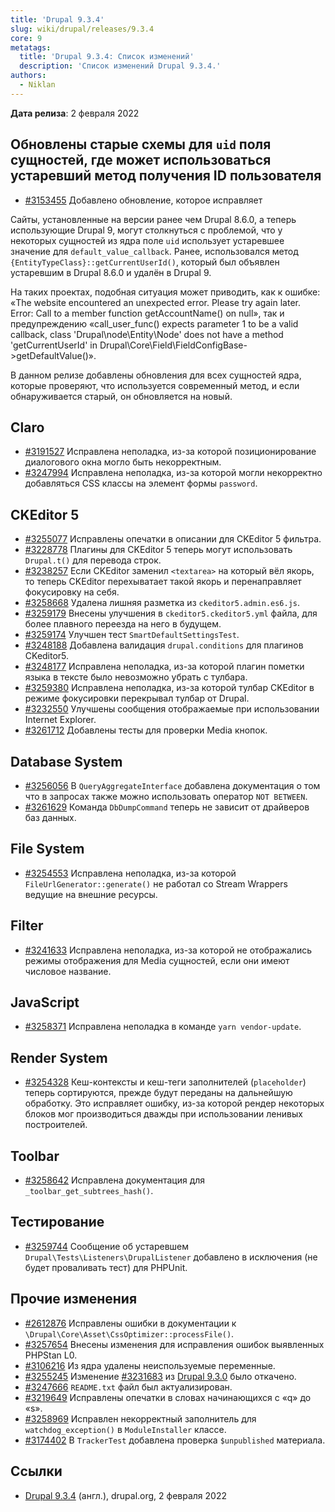 ```yaml
---
title: 'Drupal 9.3.4'
slug: wiki/drupal/releases/9.3.4
core: 9 
metatags:
  title: 'Drupal 9.3.4: Список изменений'
  description: 'Список изменений Drupal 9.3.4.'
authors:
  - Niklan
---
```


**Дата релиза**: 2 февраля 2022

## Обновлены старые схемы для `uid` поля сущностей, где может использоваться устаревший метод получения ID пользователя

* [#3153455](https://www.drupal.org/node/3153455) Добавлено обновление, которое исправляет

Сайты, установленные на версии ранее чем Drupal 8.6.0, а теперь использующие Drupal 9, могут столкнуться с проблемой,
что у некоторых сущностей из ядра поле `uid` использует устаревшее значение для `default_value_callback`. Ранее,
использовался метод `{EntityTypeClass}::getCurrentUserId()`, который был объявлен устаревшим в Drupal 8.6.0 и удалён в
Drupal 9.

На таких проектах, подобная ситуация может приводить, как к ошибке: «The website encountered an unexpected error. Please
try again later. Error: Call to a member function getAccountName() on null», так и предупреждению «call_user_func()
expects parameter 1 to be a valid callback, class 'Drupal\node\Entity\Node' does not have a method 'getCurrentUserId' in
Drupal\Core\Field\FieldConfigBase->getDefaultValue()».

В данном релизе добавлены обновления для всех сущностей ядра, которые проверяют, что используется современный метод, и
если обнаруживается старый, он обновляется на новый.

## Claro

* [#3191527](https://www.drupal.org/node/3191527) Исправлена неполадка, из-за которой позиционирование диалогового окна могло быть некорректным.
* [#3247994](https://www.drupal.org/node/3247994) Исправлена неполадка, из-за которой могли некорректно добавляться CSS классы на элемент формы `password`.

## CKEditor 5

* [#3255077](https://www.drupal.org/node/3255077) Исправлены опечатки в описании для CKEditor 5 фильтра.
* [#3228778](https://www.drupal.org/node/3228778) Плагины для CKEditor 5 теперь могут использовать `Drupal.t()` для перевода строк.
* [#3238257](https://www.drupal.org/node/3238257) Если CKEditor заменил `<textarea>` на который вёл якорь, то теперь CKEditor перехыватает такой якорь и перенаправляет фокусировку на себя.
* [#3258668](https://www.drupal.org/node/3258668) Удалена лишняя разметка из `ckeditor5.admin.es6.js`.
* [#3259179](https://www.drupal.org/node/3259179) Внесены улучшения в `ckeditor5.ckeditor5.yml` файла, для более плавного переезда на него в будущем.
* [#3259174](https://www.drupal.org/node/3259174) Улучшен тест `SmartDefaultSettingsTest`.
* [#3248188](https://www.drupal.org/node/3248188) Добавлена валидация `drupal.conditions` для плагинов CKeditor5.
* [#3248177](https://www.drupal.org/node/3248177) Исправлена неполадка, из-за которой плагин пометки языка в тексте было невозможно убрать с тулбара.
* [#3259380](https://www.drupal.org/node/3259380) Исправлена неполадка, из-за которой тулбар CKEditor в режиме фокусировки перекрывал тулбар от Drupal.
* [#3232550](https://www.drupal.org/node/3232550) Улучшены сообщения отображаемые при использовании Internet Explorer.
* [#3261712](https://www.drupal.org/node/3261712) Добавлены тесты для проверки Media кнопок.

## Database System

* [#3256056](https://www.drupal.org/node/3256056) В `QueryAggregateInterface` добавлена документация о том что в запросах также можно использовать оператор `NOT BETWEEN`.
* [#3261629](https://www.drupal.org/node/3261629) Команда `DbDumpCommand` теперь не зависит от драйверов баз данных.

## File System

* [#3254553](https://www.drupal.org/node/3254553) Исправлена неполадка, из-за которой `FileUrlGenerator::generate()` не работал со Stream Wrappers ведущие на внешние ресурсы.

## Filter

* [#3241633](https://www.drupal.org/node/3241633) Исправлена неполадка, из-за которой не отображались режимы отображения для Media сущностей, если они имеют числовое название.

## JavaScript

* [#3258371](https://www.drupal.org/node/3258371) Исправлена неполадка в команде `yarn vendor-update`.

## Render System

* [#3254328](https://www.drupal.org/node/3254328) Кеш-контексты и кеш-теги заполнителей (`placeholder`) теперь сортируются, прежде будут переданы на дальнейшую обработку. Это исправляет ошибку, из-за которой рендер некоторых блоков мог производиться дважды при использовании ленивых построителей.

## Toolbar

* [#3258642](https://www.drupal.org/node/3258642) Исправлена документация для `_toolbar_get_subtrees_hash()`.

## Тестирование

* [#3259744](https://www.drupal.org/node/3259744) Сообщение об устаревшем `Drupal\Tests\Listeners\DrupalListener` добавлено в исключения (не будет проваливать тест) для PHPUnit.

## Прочие изменения

* [#2612876](https://www.drupal.org/node/2612876) Исправлены ошибки в документации к `\Drupal\Core\Asset\CssOptimizer::processFile()`.
* [#3257654](https://www.drupal.org/node/3257654) Внесены изменения для исправления ошибок выявленных PHPStan L0.
* [#3106216](https://www.drupal.org/node/3106216) Из ядра удалены неиспользуемые переменные.
* [#3255245](https://www.drupal.org/node/3255245) Изменение [#3231683](https://www.drupal.org/node/3231683) из [Drupal 9.3.0](../9.3.0/index.md) было откачено.
* [#3247666](https://www.drupal.org/node/3247666) `README.txt` файл был актуализирован.
* [#3219649](https://www.drupal.org/node/3219649) Исправлены опечатки в словах начинающихся с «q» до «s».
* [#3258969](https://www.drupal.org/node/3258969) Исправлен некорректный заполнитель для `watchdog_exception()` в `ModuleInstaller` классе.
* [#3174402](https://www.drupal.org/node/3174402) В `TrackerTest` добавлена проверка `$unpublished` материала.

## Ссылки

- [Drupal 9.3.4](https://www.drupal.org/project/drupal/releases/9.3.4) (англ.), drupal.org, 2 февраля 2022

